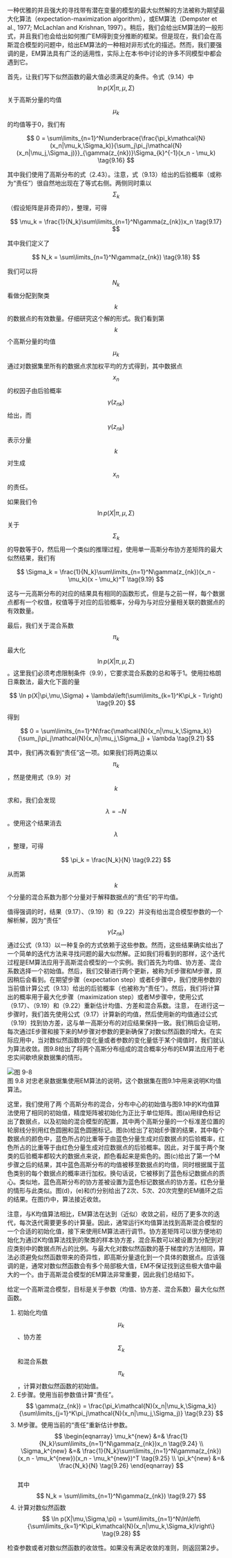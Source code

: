 一种优雅的并且强大的寻找带有潜在变量的模型的最大似然解的方法被称为期望最大化算法（expectation-maximization algorithm），或EM算法（Dempster et al., 1977; McLachlan and Krishnan, 1997）。稍后，我们会给出EM算法的一般形式，并且我们也会给出如何推广EM得到变分推断的框架。但是现在，我们会在高斯混合模型的问题中，给出EM算法的一种相对非形式化的描述。然而，我们要强调的是，EM算法具有广泛的适用性，实际上在本书中讨论的许多不同模型中都会遇到它。    

首先，让我们写下似然函数的最大值必须满足的条件。令式（9.14）中$$ \ln p(X|\pi, \mu, \Sigma) $$关于高斯分量的均值$$ \mu_k $$的均值等于0，我们有    

$$
0 = \sum\limits_{n=1}^N\underbrace{\frac{\pi_k\mathcal{N}(x_n|\mu_k,\Sigma_k)}{\sum_j\pi_j\mathcal{N}(x_n|\mu_j,\Sigma_j)}}_{\gamma(z_{nk})}\Sigma_{k}^{-1}(x_n - \mu_k) \tag{9.16}
$$    

其中我们使用了高斯分布的式（2.43）。注意，式（9.13）给出的后验概率（或称为“责任”）很自然地出现在了等式右侧。两侧同时乘以$$ \Sigma_k $$（假设矩阵是非奇异的），整理，可得    

$$
\mu_k = \frac{1}{N_k}\sum\limits_{n=1}^N\gamma(z_{nk})x_n \tag{9.17}
$$    

其中我们定义了    

$$
N_k = \sum\limits_{n=1}^N\gamma(z_{nk}) \tag{9.18}
$$    

我们可以将$$ N_k $$看做分配到聚类$$ k $$的数据点的有效数量。仔细研究这个解的形式。我们看到第$$ k $$个高斯分量的均值$$ \mu_k $$通过对数据集里所有的数据点求加权平均的方式得到，其中数据点$$ x_n $$的权因子由后验概率$$ \gamma(z_{nk}) $$给出，而$$ \gamma(z_{nk}) $$表示分量$$ k $$对生成$$ x_n $$的责任。    

如果我们令$$ \ln p(X | \pi, \mu, \Sigma) $$关于$$ \Sigma_k $$的导数等于0，然后用一个类似的推理过程，使用单一高斯分布协方差矩阵的最大似然结果，我们有    

$$
\Sigma_k = \frac{1}{N_k}\sum\limits_{n=1}^N\gamma(z_{nk})(x_n - \mu_k)(x - \mu_k)^T \tag{9.19}
$$    

这与一元高斯分布的对应的结果具有相同的函数形式，但是与之前一样，每个数据点都有一个权值，权值等于对应的后验概率，分母为与对应分量相关联的数据点的有效数量。    

最后，我们关于混合系数$$ \pi_k $$最大化$$ \ln p(X | \pi, \mu, \Sigma) $$。这里我们必须考虑限制条件（9.9），它要求混合系数的总和等于1。使用拉格朗日乘数法，最大化下面的量    

$$
\ln p(X|\pi,\mu,\Sigma) + \lambda\left(\sum\limits_{k=1}^K\pi_k - 1\right) \tag{9.20}
$$    

得到

$$
0 = \sum\limits_{n=1}^N\frac{\mathcal{N}(x_n|\mu_k,\Sigma_k)}{\sum_j\pi_j\mathcal{N}(x_n|\mu_j,\Sigma_j} + \lambda \tag{9.21}
$$     

其中，我们再次看到“责任”这一项。如果我们将两边乘以$$ \pi_k $$，然是使用式（9.9）对$$ k $$求和，我们会发现$$ \lambda = -N $$。使用这个结果消去$$ \lambda $$，整理，可得    

$$
\pi_k = \frac{N_k}{N} \tag{9.22}
$$    

从而第$$ k $$个分量的混合系数为那个分量对于解释数据点的“责任”的平均值。    

值得强调的时，结果（9.17）、（9.19）和（9.22）并没有给出混合模型参数的一个解析解，因为“责任”$$ \gamma(z_{nk}) $$  通过公式（9.13）以一种复杂的方式依赖于这些参数。然而，这些结果确实给出了一个简单的迭代方法来寻找问题的最大似然解。正如我们将看到的那样，这个迭代过程是EM算法应用于高斯混合模型的一个实例。我们首先为均值、协方差、混合系数选择一个初始值。然后，我们交替进行两个更新，被称为E步骤和M步骤，原因稍后会看到。在期望步骤（expectation step）或者E步骤中，我们使用参数的当前值计算公式（9.13）给出的后验概率（也被称为“责任”）。然后，我们将计算出的概率用于最大化步骤（maximization step）或者M步骤中，使用公式（9.17）、（9.19）和（9.22）重新估计均值、方差和混合系数。注意， 在进行这一步骤时，我们首先使用公式（9.17）计算新的均值，然后使用新的均值通过公式 （9.19）找到协方差，这与单一高斯分布的对应结果保持一致。我们稍后会证明，每次通过E步骤和接下来的M步骤对参数的更新确保了对数似然函数的增大。在实际应用中，当对数似然函数的变化量或者参数的变化量低于某个阈值时，我们就认为算法收敛。图9.8给出了将两个高斯分布组成的混合概率分布的EM算法应用于老忠实间歇喷泉数据集的情形。    

![图 9-8](images/em_old_faithful.png)      
图 9.8 对忠老泉数据集使用EM算法的说明，这个数据集在图9.1中用来说明K均值算法。

这里，我们使用了两 个高斯分布的混合，分布中心的初始值与图9.1中的K均值算法使用了相同的初始值，精度矩阵被初始化为正比于单位矩阵。图(a)用绿色标记出了数据点，以及初始的混合模型的配置，其中两个高斯分量的一个标准差位置的轮廓线分别用红色圆圈和蓝色圆圈标记。图(b)给出了初始E步骤的结果，其中每个数据点的颜色中，蓝色所占的比重等于由蓝色分量生成对应数据点的后验概率，红色所占的比重等于由红色分量生成对应数据点的后验概率。因此，对于属于两个聚类的后验概率都较大的数据点来说，颜色看起来是紫色的。图(c)给出了第一个M步骤之后的结果，其中蓝色高斯分布的均值被移至数据点的均值，同时根据属于蓝色类别的每个数据点的概率进行加权。换句话说，它被移到了蓝色标记数据点的质心。类似地，蓝色高斯分布的协方差被设置为蓝色标记数据点的协方差。红色分量的情形与此类似。图(d)，(e)和(f)分别给出了2次、5次、20次完整的EM循环之后的结果。在图(f)中，算法接近收敛。    

注意，与K均值算法相比，EM算法在达到（近似）收敛之前，经历了更多次的迭代，每次迭代需要更多的计算量。因此，通常运行K均值算法找到高斯混合模型的一个合适的初始化值，接下来使用EM算法进行调节。协方差矩阵可以很方便地初始化为通过K均值算法找到的聚类的样本协方差，混合系数可以被设置为分配到对应类别中的数据点所占的比例。与最大化对数似然函数的基于梯度的方法相同，算法必须避免似然函数带来的奇异性，即高斯分量退化到一个具体的数据点。应该强调的是，通常对数似然函数会有多个局部极大值，EM不保证找到这些极大值中最大的一个。由于高斯混合模型的EM算法非常重要，因此我们总结如下。    

给定一个高斯混合模型，目标是关于参数（均值、协方差、混合系数）最大化似然函数。

1. 初始化均值$$ \mu_k $$、协方差$$ \Sigma_k $$和混合系数$$ \pi_k $$，计算对数似然函数的初始值。     
2. E步骤。使用当前参数值计算“责任”。    
$$ 
\gamma(z_{nk}) = \frac{\pi_k\mathcal{N}(x_n|\mu_k,\Sigma_k)}{\sum\limits_{j=1}^K\pi_j\mathcal{N}(x_n|\mu_j,\Sigma_j)} \tag{9.23} 
$$
3. M步骤。使用当前的“责任”重新估计参数。    
$$
\begin{eqnarray}
\mu_k^{new} &=& \frac{1}{N_k}\sum\limits_{n=1}^N\gamma(z_{nk})x_n \tag{9.24} \\
\Sigma_k^{new} &=& \frac{1}{N_k}\sum\limits_{n=1}^N\gamma(z_{nk})(x_n - \mu_k^{new})(x_n - \mu_k^{new})^T \tag{9.25} \\
\pi_k^{new} &=& \frac{N_k}{N} \tag{9.26}
\end{eqnarray}
$$    
其中    
$$
N_k = \sum\limits_{n=1}^N\gamma(z_{nk}) \tag{9.27}
$$    
4. 计算对数似然函数    
$$
\ln p(X|\mu,\Sigma,\pi) = \sum\limits_{n=1}^N\ln\left\{\sum\limits_{k=1}^K\pi_k\mathcal{N}(x_n|\mu_k,\Sigma_k)\right\} \tag{9.28}
$$

检查参数或者对数似然函数的收敛性。如果没有满足收敛的准则，则返回第2步。

